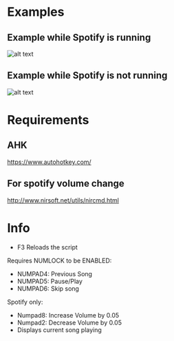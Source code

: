 # Examples
## Example while Spotify is running
![alt text](https://i.imgur.com/rklwfmQ.png "Ex.1")
## Example while Spotify is not running
![alt text](https://i.imgur.com/rklwfmQ.png "Ex.2")



# Requirements
## AHK
https://www.autohotkey.com/
## For spotify volume change
http://www.nirsoft.net/utils/nircmd.html
# 



# Info
- F3 Reloads the script

Requires NUMLOCK to be ENABLED:
- NUMPAD4: Previous Song
- NUMPAD5: Pause/Play
- NUMPAD6: Skip song

Spotify only:
- Numpad8: Increase Volume by 0.05
- Numpad2: Decrease Volume by 0.05
- Displays current song playing
